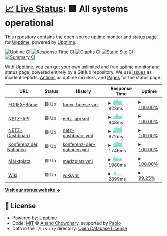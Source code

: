 # [📈 Live Status](https://status.mn-netz.de): <!--live status--> **🟩 All systems operational**

This repository contains the open-source uptime monitor and status page for [Upptime](https://upptime.js.org), powered by [Upptime](https://github.com/upptime/upptime).

[![Uptime CI](https://github.com/tinsever/upptime-mn/workflows/Uptime%20CI/badge.svg)](https://github.com/tinsever/upptime-mn/actions?query=workflow%3A%22Uptime+CI%22)
[![Response Time CI](https://github.com/tinsever/upptime-mn/workflows/Response%20Time%20CI/badge.svg)](https://github.com/tinsever/upptime-mn/actions?query=workflow%3A%22Response+Time+CI%22)
[![Graphs CI](https://github.com/tinsever/upptime-mn/workflows/Graphs%20CI/badge.svg)](https://github.com/tinsever/upptime-mn/actions?query=workflow%3A%22Graphs+CI%22)
[![Static Site CI](https://github.com/tinsever/upptime-mn/workflows/Static%20Site%20CI/badge.svg)](https://github.com/tinsever/upptime-mn/actions?query=workflow%3A%22Static+Site+CI%22)
[![Summary CI](https://github.com/tinsever/upptime-mn/workflows/Summary%20CI/badge.svg)](https://github.com/tinsever/upptime-mn/actions?query=workflow%3A%22Summary+CI%22)

With [Upptime](https://upptime.js.org), you can get your own unlimited and free uptime monitor and status page, powered entirely by a GitHub repository. We use [Issues](https://github.com/upptime/upptime/issues) as incident reports, [Actions](https://github.com/tinsever/upptime-mn/actions) as uptime monitors, and [Pages](https://status.mn-netz.de) for the status page.

<!--start: status pages-->
<!-- This summary is generated by Upptime (https://github.com/upptime/upptime) -->
<!-- Do not edit this manually, your changes will be overwritten -->
<!-- prettier-ignore -->
| URL | Status | History | Response Time | Uptime |
| --- | ------ | ------- | ------------- | ------ |
| <img alt="" src="https://icons.duckduckgo.com/ip3/fin.mn-netz.de.ico" height="13"> [FOREX-Börse](https://fin.mn-netz.de) | 🟩 Up | [forex-boerse.yml](https://github.com/tinsever/upptime-mn/commits/HEAD/history/forex-boerse.yml) | <details><summary><img alt="Response time graph" src="./graphs/forex-boerse/response-time-week.png" height="20"> 823ms</summary><br><a href="https://status.mn-netz.de/history/forex-boerse"><img alt="Response time 1046" src="https://img.shields.io/endpoint?url=https%3A%2F%2Fraw.githubusercontent.com%2Ftinsever%2Fupptime-mn%2FHEAD%2Fapi%2Fforex-boerse%2Fresponse-time.json"></a><br><a href="https://status.mn-netz.de/history/forex-boerse"><img alt="24-hour response time 1143" src="https://img.shields.io/endpoint?url=https%3A%2F%2Fraw.githubusercontent.com%2Ftinsever%2Fupptime-mn%2FHEAD%2Fapi%2Fforex-boerse%2Fresponse-time-day.json"></a><br><a href="https://status.mn-netz.de/history/forex-boerse"><img alt="7-day response time 823" src="https://img.shields.io/endpoint?url=https%3A%2F%2Fraw.githubusercontent.com%2Ftinsever%2Fupptime-mn%2FHEAD%2Fapi%2Fforex-boerse%2Fresponse-time-week.json"></a><br><a href="https://status.mn-netz.de/history/forex-boerse"><img alt="30-day response time 1046" src="https://img.shields.io/endpoint?url=https%3A%2F%2Fraw.githubusercontent.com%2Ftinsever%2Fupptime-mn%2FHEAD%2Fapi%2Fforex-boerse%2Fresponse-time-month.json"></a><br><a href="https://status.mn-netz.de/history/forex-boerse"><img alt="1-year response time 1046" src="https://img.shields.io/endpoint?url=https%3A%2F%2Fraw.githubusercontent.com%2Ftinsever%2Fupptime-mn%2FHEAD%2Fapi%2Fforex-boerse%2Fresponse-time-year.json"></a></details> | <details><summary><a href="https://status.mn-netz.de/history/forex-boerse">100.00%</a></summary><a href="https://status.mn-netz.de/history/forex-boerse"><img alt="All-time uptime 100.00%" src="https://img.shields.io/endpoint?url=https%3A%2F%2Fraw.githubusercontent.com%2Ftinsever%2Fupptime-mn%2FHEAD%2Fapi%2Fforex-boerse%2Fuptime.json"></a><br><a href="https://status.mn-netz.de/history/forex-boerse"><img alt="24-hour uptime 100.00%" src="https://img.shields.io/endpoint?url=https%3A%2F%2Fraw.githubusercontent.com%2Ftinsever%2Fupptime-mn%2FHEAD%2Fapi%2Fforex-boerse%2Fuptime-day.json"></a><br><a href="https://status.mn-netz.de/history/forex-boerse"><img alt="7-day uptime 100.00%" src="https://img.shields.io/endpoint?url=https%3A%2F%2Fraw.githubusercontent.com%2Ftinsever%2Fupptime-mn%2FHEAD%2Fapi%2Fforex-boerse%2Fuptime-week.json"></a><br><a href="https://status.mn-netz.de/history/forex-boerse"><img alt="30-day uptime 100.00%" src="https://img.shields.io/endpoint?url=https%3A%2F%2Fraw.githubusercontent.com%2Ftinsever%2Fupptime-mn%2FHEAD%2Fapi%2Fforex-boerse%2Fuptime-month.json"></a><br><a href="https://status.mn-netz.de/history/forex-boerse"><img alt="1-year uptime 100.00%" src="https://img.shields.io/endpoint?url=https%3A%2F%2Fraw.githubusercontent.com%2Ftinsever%2Fupptime-mn%2FHEAD%2Fapi%2Fforex-boerse%2Fuptime-year.json"></a></details>
| <img alt="" src="https://icons.duckduckgo.com/ip3/api.mn-netz.de.ico" height="13"> [NETZ-API](https://api.mn-netz.de) | 🟩 Up | [netz-api.yml](https://github.com/tinsever/upptime-mn/commits/HEAD/history/netz-api.yml) | <details><summary><img alt="Response time graph" src="./graphs/netz-api/response-time-week.png" height="20"> 848ms</summary><br><a href="https://status.mn-netz.de/history/netz-api"><img alt="Response time 784" src="https://img.shields.io/endpoint?url=https%3A%2F%2Fraw.githubusercontent.com%2Ftinsever%2Fupptime-mn%2FHEAD%2Fapi%2Fnetz-api%2Fresponse-time.json"></a><br><a href="https://status.mn-netz.de/history/netz-api"><img alt="24-hour response time 844" src="https://img.shields.io/endpoint?url=https%3A%2F%2Fraw.githubusercontent.com%2Ftinsever%2Fupptime-mn%2FHEAD%2Fapi%2Fnetz-api%2Fresponse-time-day.json"></a><br><a href="https://status.mn-netz.de/history/netz-api"><img alt="7-day response time 848" src="https://img.shields.io/endpoint?url=https%3A%2F%2Fraw.githubusercontent.com%2Ftinsever%2Fupptime-mn%2FHEAD%2Fapi%2Fnetz-api%2Fresponse-time-week.json"></a><br><a href="https://status.mn-netz.de/history/netz-api"><img alt="30-day response time 784" src="https://img.shields.io/endpoint?url=https%3A%2F%2Fraw.githubusercontent.com%2Ftinsever%2Fupptime-mn%2FHEAD%2Fapi%2Fnetz-api%2Fresponse-time-month.json"></a><br><a href="https://status.mn-netz.de/history/netz-api"><img alt="1-year response time 784" src="https://img.shields.io/endpoint?url=https%3A%2F%2Fraw.githubusercontent.com%2Ftinsever%2Fupptime-mn%2FHEAD%2Fapi%2Fnetz-api%2Fresponse-time-year.json"></a></details> | <details><summary><a href="https://status.mn-netz.de/history/netz-api">100.00%</a></summary><a href="https://status.mn-netz.de/history/netz-api"><img alt="All-time uptime 100.00%" src="https://img.shields.io/endpoint?url=https%3A%2F%2Fraw.githubusercontent.com%2Ftinsever%2Fupptime-mn%2FHEAD%2Fapi%2Fnetz-api%2Fuptime.json"></a><br><a href="https://status.mn-netz.de/history/netz-api"><img alt="24-hour uptime 100.00%" src="https://img.shields.io/endpoint?url=https%3A%2F%2Fraw.githubusercontent.com%2Ftinsever%2Fupptime-mn%2FHEAD%2Fapi%2Fnetz-api%2Fuptime-day.json"></a><br><a href="https://status.mn-netz.de/history/netz-api"><img alt="7-day uptime 100.00%" src="https://img.shields.io/endpoint?url=https%3A%2F%2Fraw.githubusercontent.com%2Ftinsever%2Fupptime-mn%2FHEAD%2Fapi%2Fnetz-api%2Fuptime-week.json"></a><br><a href="https://status.mn-netz.de/history/netz-api"><img alt="30-day uptime 100.00%" src="https://img.shields.io/endpoint?url=https%3A%2F%2Fraw.githubusercontent.com%2Ftinsever%2Fupptime-mn%2FHEAD%2Fapi%2Fnetz-api%2Fuptime-month.json"></a><br><a href="https://status.mn-netz.de/history/netz-api"><img alt="1-year uptime 100.00%" src="https://img.shields.io/endpoint?url=https%3A%2F%2Fraw.githubusercontent.com%2Ftinsever%2Fupptime-mn%2FHEAD%2Fapi%2Fnetz-api%2Fuptime-year.json"></a></details>
| <img alt="" src="https://icons.duckduckgo.com/ip3/dash.mn-netz.de.ico" height="13"> [NETZ-Dashboard](https://dash.mn-netz.de) | 🟩 Up | [netz-dashboard.yml](https://github.com/tinsever/upptime-mn/commits/HEAD/history/netz-dashboard.yml) | <details><summary><img alt="Response time graph" src="./graphs/netz-dashboard/response-time-week.png" height="20"> 872ms</summary><br><a href="https://status.mn-netz.de/history/netz-dashboard"><img alt="Response time 895" src="https://img.shields.io/endpoint?url=https%3A%2F%2Fraw.githubusercontent.com%2Ftinsever%2Fupptime-mn%2FHEAD%2Fapi%2Fnetz-dashboard%2Fresponse-time.json"></a><br><a href="https://status.mn-netz.de/history/netz-dashboard"><img alt="24-hour response time 1253" src="https://img.shields.io/endpoint?url=https%3A%2F%2Fraw.githubusercontent.com%2Ftinsever%2Fupptime-mn%2FHEAD%2Fapi%2Fnetz-dashboard%2Fresponse-time-day.json"></a><br><a href="https://status.mn-netz.de/history/netz-dashboard"><img alt="7-day response time 872" src="https://img.shields.io/endpoint?url=https%3A%2F%2Fraw.githubusercontent.com%2Ftinsever%2Fupptime-mn%2FHEAD%2Fapi%2Fnetz-dashboard%2Fresponse-time-week.json"></a><br><a href="https://status.mn-netz.de/history/netz-dashboard"><img alt="30-day response time 895" src="https://img.shields.io/endpoint?url=https%3A%2F%2Fraw.githubusercontent.com%2Ftinsever%2Fupptime-mn%2FHEAD%2Fapi%2Fnetz-dashboard%2Fresponse-time-month.json"></a><br><a href="https://status.mn-netz.de/history/netz-dashboard"><img alt="1-year response time 895" src="https://img.shields.io/endpoint?url=https%3A%2F%2Fraw.githubusercontent.com%2Ftinsever%2Fupptime-mn%2FHEAD%2Fapi%2Fnetz-dashboard%2Fresponse-time-year.json"></a></details> | <details><summary><a href="https://status.mn-netz.de/history/netz-dashboard">100.00%</a></summary><a href="https://status.mn-netz.de/history/netz-dashboard"><img alt="All-time uptime 100.00%" src="https://img.shields.io/endpoint?url=https%3A%2F%2Fraw.githubusercontent.com%2Ftinsever%2Fupptime-mn%2FHEAD%2Fapi%2Fnetz-dashboard%2Fuptime.json"></a><br><a href="https://status.mn-netz.de/history/netz-dashboard"><img alt="24-hour uptime 100.00%" src="https://img.shields.io/endpoint?url=https%3A%2F%2Fraw.githubusercontent.com%2Ftinsever%2Fupptime-mn%2FHEAD%2Fapi%2Fnetz-dashboard%2Fuptime-day.json"></a><br><a href="https://status.mn-netz.de/history/netz-dashboard"><img alt="7-day uptime 100.00%" src="https://img.shields.io/endpoint?url=https%3A%2F%2Fraw.githubusercontent.com%2Ftinsever%2Fupptime-mn%2FHEAD%2Fapi%2Fnetz-dashboard%2Fuptime-week.json"></a><br><a href="https://status.mn-netz.de/history/netz-dashboard"><img alt="30-day uptime 100.00%" src="https://img.shields.io/endpoint?url=https%3A%2F%2Fraw.githubusercontent.com%2Ftinsever%2Fupptime-mn%2FHEAD%2Fapi%2Fnetz-dashboard%2Fuptime-month.json"></a><br><a href="https://status.mn-netz.de/history/netz-dashboard"><img alt="1-year uptime 100.00%" src="https://img.shields.io/endpoint?url=https%3A%2F%2Fraw.githubusercontent.com%2Ftinsever%2Fupptime-mn%2FHEAD%2Fapi%2Fnetz-dashboard%2Fuptime-year.json"></a></details>
| <img alt="" src="https://icons.duckduckgo.com/ip3/rdn.mn-netz.de.ico" height="13"> [Konferenz der Nationen](https://rdn.mn-netz.de) | 🟩 Up | [konferenz-der-nationen.yml](https://github.com/tinsever/upptime-mn/commits/HEAD/history/konferenz-der-nationen.yml) | <details><summary><img alt="Response time graph" src="./graphs/konferenz-der-nationen/response-time-week.png" height="20"> 1746ms</summary><br><a href="https://status.mn-netz.de/history/konferenz-der-nationen"><img alt="Response time 1687" src="https://img.shields.io/endpoint?url=https%3A%2F%2Fraw.githubusercontent.com%2Ftinsever%2Fupptime-mn%2FHEAD%2Fapi%2Fkonferenz-der-nationen%2Fresponse-time.json"></a><br><a href="https://status.mn-netz.de/history/konferenz-der-nationen"><img alt="24-hour response time 2198" src="https://img.shields.io/endpoint?url=https%3A%2F%2Fraw.githubusercontent.com%2Ftinsever%2Fupptime-mn%2FHEAD%2Fapi%2Fkonferenz-der-nationen%2Fresponse-time-day.json"></a><br><a href="https://status.mn-netz.de/history/konferenz-der-nationen"><img alt="7-day response time 1746" src="https://img.shields.io/endpoint?url=https%3A%2F%2Fraw.githubusercontent.com%2Ftinsever%2Fupptime-mn%2FHEAD%2Fapi%2Fkonferenz-der-nationen%2Fresponse-time-week.json"></a><br><a href="https://status.mn-netz.de/history/konferenz-der-nationen"><img alt="30-day response time 1687" src="https://img.shields.io/endpoint?url=https%3A%2F%2Fraw.githubusercontent.com%2Ftinsever%2Fupptime-mn%2FHEAD%2Fapi%2Fkonferenz-der-nationen%2Fresponse-time-month.json"></a><br><a href="https://status.mn-netz.de/history/konferenz-der-nationen"><img alt="1-year response time 1687" src="https://img.shields.io/endpoint?url=https%3A%2F%2Fraw.githubusercontent.com%2Ftinsever%2Fupptime-mn%2FHEAD%2Fapi%2Fkonferenz-der-nationen%2Fresponse-time-year.json"></a></details> | <details><summary><a href="https://status.mn-netz.de/history/konferenz-der-nationen">100.00%</a></summary><a href="https://status.mn-netz.de/history/konferenz-der-nationen"><img alt="All-time uptime 100.00%" src="https://img.shields.io/endpoint?url=https%3A%2F%2Fraw.githubusercontent.com%2Ftinsever%2Fupptime-mn%2FHEAD%2Fapi%2Fkonferenz-der-nationen%2Fuptime.json"></a><br><a href="https://status.mn-netz.de/history/konferenz-der-nationen"><img alt="24-hour uptime 100.00%" src="https://img.shields.io/endpoint?url=https%3A%2F%2Fraw.githubusercontent.com%2Ftinsever%2Fupptime-mn%2FHEAD%2Fapi%2Fkonferenz-der-nationen%2Fuptime-day.json"></a><br><a href="https://status.mn-netz.de/history/konferenz-der-nationen"><img alt="7-day uptime 100.00%" src="https://img.shields.io/endpoint?url=https%3A%2F%2Fraw.githubusercontent.com%2Ftinsever%2Fupptime-mn%2FHEAD%2Fapi%2Fkonferenz-der-nationen%2Fuptime-week.json"></a><br><a href="https://status.mn-netz.de/history/konferenz-der-nationen"><img alt="30-day uptime 100.00%" src="https://img.shields.io/endpoint?url=https%3A%2F%2Fraw.githubusercontent.com%2Ftinsever%2Fupptime-mn%2FHEAD%2Fapi%2Fkonferenz-der-nationen%2Fuptime-month.json"></a><br><a href="https://status.mn-netz.de/history/konferenz-der-nationen"><img alt="1-year uptime 100.00%" src="https://img.shields.io/endpoint?url=https%3A%2F%2Fraw.githubusercontent.com%2Ftinsever%2Fupptime-mn%2FHEAD%2Fapi%2Fkonferenz-der-nationen%2Fuptime-year.json"></a></details>
| <img alt="" src="https://icons.duckduckgo.com/ip3/mn-marktplatz.de.ico" height="13"> [Marktplatz](https://mn-marktplatz.de) | 🟩 Up | [marktplatz.yml](https://github.com/tinsever/upptime-mn/commits/HEAD/history/marktplatz.yml) | <details><summary><img alt="Response time graph" src="./graphs/marktplatz/response-time-week.png" height="20"> 1980ms</summary><br><a href="https://status.mn-netz.de/history/marktplatz"><img alt="Response time 2382" src="https://img.shields.io/endpoint?url=https%3A%2F%2Fraw.githubusercontent.com%2Ftinsever%2Fupptime-mn%2FHEAD%2Fapi%2Fmarktplatz%2Fresponse-time.json"></a><br><a href="https://status.mn-netz.de/history/marktplatz"><img alt="24-hour response time 2261" src="https://img.shields.io/endpoint?url=https%3A%2F%2Fraw.githubusercontent.com%2Ftinsever%2Fupptime-mn%2FHEAD%2Fapi%2Fmarktplatz%2Fresponse-time-day.json"></a><br><a href="https://status.mn-netz.de/history/marktplatz"><img alt="7-day response time 1980" src="https://img.shields.io/endpoint?url=https%3A%2F%2Fraw.githubusercontent.com%2Ftinsever%2Fupptime-mn%2FHEAD%2Fapi%2Fmarktplatz%2Fresponse-time-week.json"></a><br><a href="https://status.mn-netz.de/history/marktplatz"><img alt="30-day response time 2382" src="https://img.shields.io/endpoint?url=https%3A%2F%2Fraw.githubusercontent.com%2Ftinsever%2Fupptime-mn%2FHEAD%2Fapi%2Fmarktplatz%2Fresponse-time-month.json"></a><br><a href="https://status.mn-netz.de/history/marktplatz"><img alt="1-year response time 2382" src="https://img.shields.io/endpoint?url=https%3A%2F%2Fraw.githubusercontent.com%2Ftinsever%2Fupptime-mn%2FHEAD%2Fapi%2Fmarktplatz%2Fresponse-time-year.json"></a></details> | <details><summary><a href="https://status.mn-netz.de/history/marktplatz">100.00%</a></summary><a href="https://status.mn-netz.de/history/marktplatz"><img alt="All-time uptime 99.56%" src="https://img.shields.io/endpoint?url=https%3A%2F%2Fraw.githubusercontent.com%2Ftinsever%2Fupptime-mn%2FHEAD%2Fapi%2Fmarktplatz%2Fuptime.json"></a><br><a href="https://status.mn-netz.de/history/marktplatz"><img alt="24-hour uptime 100.00%" src="https://img.shields.io/endpoint?url=https%3A%2F%2Fraw.githubusercontent.com%2Ftinsever%2Fupptime-mn%2FHEAD%2Fapi%2Fmarktplatz%2Fuptime-day.json"></a><br><a href="https://status.mn-netz.de/history/marktplatz"><img alt="7-day uptime 100.00%" src="https://img.shields.io/endpoint?url=https%3A%2F%2Fraw.githubusercontent.com%2Ftinsever%2Fupptime-mn%2FHEAD%2Fapi%2Fmarktplatz%2Fuptime-week.json"></a><br><a href="https://status.mn-netz.de/history/marktplatz"><img alt="30-day uptime 99.56%" src="https://img.shields.io/endpoint?url=https%3A%2F%2Fraw.githubusercontent.com%2Ftinsever%2Fupptime-mn%2FHEAD%2Fapi%2Fmarktplatz%2Fuptime-month.json"></a><br><a href="https://status.mn-netz.de/history/marktplatz"><img alt="1-year uptime 99.56%" src="https://img.shields.io/endpoint?url=https%3A%2F%2Fraw.githubusercontent.com%2Ftinsever%2Fupptime-mn%2FHEAD%2Fapi%2Fmarktplatz%2Fuptime-year.json"></a></details>
| <img alt="" src="https://icons.duckduckgo.com/ip3/mn-wiki.de.ico" height="13"> [Wiki](https://mn-wiki.de) | 🟩 Up | [wiki.yml](https://github.com/tinsever/upptime-mn/commits/HEAD/history/wiki.yml) | <details><summary><img alt="Response time graph" src="./graphs/wiki/response-time-week.png" height="20"> 2899ms</summary><br><a href="https://status.mn-netz.de/history/wiki"><img alt="Response time 2994" src="https://img.shields.io/endpoint?url=https%3A%2F%2Fraw.githubusercontent.com%2Ftinsever%2Fupptime-mn%2FHEAD%2Fapi%2Fwiki%2Fresponse-time.json"></a><br><a href="https://status.mn-netz.de/history/wiki"><img alt="24-hour response time 2401" src="https://img.shields.io/endpoint?url=https%3A%2F%2Fraw.githubusercontent.com%2Ftinsever%2Fupptime-mn%2FHEAD%2Fapi%2Fwiki%2Fresponse-time-day.json"></a><br><a href="https://status.mn-netz.de/history/wiki"><img alt="7-day response time 2899" src="https://img.shields.io/endpoint?url=https%3A%2F%2Fraw.githubusercontent.com%2Ftinsever%2Fupptime-mn%2FHEAD%2Fapi%2Fwiki%2Fresponse-time-week.json"></a><br><a href="https://status.mn-netz.de/history/wiki"><img alt="30-day response time 2994" src="https://img.shields.io/endpoint?url=https%3A%2F%2Fraw.githubusercontent.com%2Ftinsever%2Fupptime-mn%2FHEAD%2Fapi%2Fwiki%2Fresponse-time-month.json"></a><br><a href="https://status.mn-netz.de/history/wiki"><img alt="1-year response time 2994" src="https://img.shields.io/endpoint?url=https%3A%2F%2Fraw.githubusercontent.com%2Ftinsever%2Fupptime-mn%2FHEAD%2Fapi%2Fwiki%2Fresponse-time-year.json"></a></details> | <details><summary><a href="https://status.mn-netz.de/history/wiki">99.25%</a></summary><a href="https://status.mn-netz.de/history/wiki"><img alt="All-time uptime 99.24%" src="https://img.shields.io/endpoint?url=https%3A%2F%2Fraw.githubusercontent.com%2Ftinsever%2Fupptime-mn%2FHEAD%2Fapi%2Fwiki%2Fuptime.json"></a><br><a href="https://status.mn-netz.de/history/wiki"><img alt="24-hour uptime 100.00%" src="https://img.shields.io/endpoint?url=https%3A%2F%2Fraw.githubusercontent.com%2Ftinsever%2Fupptime-mn%2FHEAD%2Fapi%2Fwiki%2Fuptime-day.json"></a><br><a href="https://status.mn-netz.de/history/wiki"><img alt="7-day uptime 99.25%" src="https://img.shields.io/endpoint?url=https%3A%2F%2Fraw.githubusercontent.com%2Ftinsever%2Fupptime-mn%2FHEAD%2Fapi%2Fwiki%2Fuptime-week.json"></a><br><a href="https://status.mn-netz.de/history/wiki"><img alt="30-day uptime 99.24%" src="https://img.shields.io/endpoint?url=https%3A%2F%2Fraw.githubusercontent.com%2Ftinsever%2Fupptime-mn%2FHEAD%2Fapi%2Fwiki%2Fuptime-month.json"></a><br><a href="https://status.mn-netz.de/history/wiki"><img alt="1-year uptime 99.24%" src="https://img.shields.io/endpoint?url=https%3A%2F%2Fraw.githubusercontent.com%2Ftinsever%2Fupptime-mn%2FHEAD%2Fapi%2Fwiki%2Fuptime-year.json"></a></details>

<!--end: status pages-->

[**Visit our status website →**](https://status.mn-netz.de)

## 📄 License

- Powered by: [Upptime](https://github.com/upptime/upptime)
- Code: [MIT](./LICENSE) © [Anand Chowdhary](https://anandchowdhary.com), supported by [Pabio](https://pabio.com)
- Data in the `./history` directory: [Open Database License](https://opendatacommons.org/licenses/odbl/1-0/)
